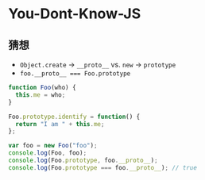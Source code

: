 # You-Dont-Know-JS

## 猜想

- `Object.create` -> `__proto__` vs. `new` -> `prototype`
- `foo.__proto__ === Foo.prototype`

```js
function Foo(who) {
  this.me = who;
}

Foo.prototype.identify = function() {
  return "I am " + this.me;
};

var foo = new Foo("foo");
console.log(Foo, foo);
console.log(Foo.prototype, foo.__proto__);
console.log(Foo.prototype === foo.__proto__); // true
```
